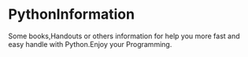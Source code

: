# PythonInformation
Some books,Handouts or others information for help you more fast and easy handle with Python.Enjoy your Programming.
